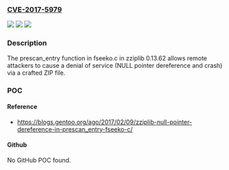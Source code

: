 ### [CVE-2017-5979](https://cve.mitre.org/cgi-bin/cvename.cgi?name=CVE-2017-5979)
![](https://img.shields.io/static/v1?label=Product&message=n%2Fa&color=blue)
![](https://img.shields.io/static/v1?label=Version&message=n%2Fa&color=blue)
![](https://img.shields.io/static/v1?label=Vulnerability&message=n%2Fa&color=brighgreen)

### Description

The prescan_entry function in fseeko.c in zziplib 0.13.62 allows remote attackers to cause a denial of service (NULL pointer dereference and crash) via a crafted ZIP file.

### POC

#### Reference
- https://blogs.gentoo.org/ago/2017/02/09/zziplib-null-pointer-dereference-in-prescan_entry-fseeko-c/

#### Github
No GitHub POC found.

